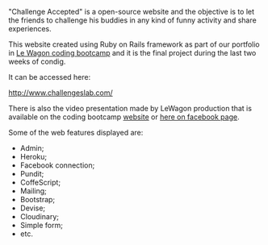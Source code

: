 "Challenge Accepted" is a open-source website and the objective is to let the friends to challenge his buddies in any kind of funny activity and share experiences.

This website created using Ruby on Rails framework as part of our portfolio in [Le Wagon coding bootcamp](https://www.lewagon.com) and it is the final project during the last two weeks of condig.

It can be accessed here:

http://www.challengeslab.com/

There is also the video presentation made by LeWagon production that is available on the coding bootcamp [website](https://www.lewagon.com/demoday/46/challengeaccepted) or [here on facebook page](https://www.facebook.com/lewagonbrasil/videos/vb.598402013654107/710079662486341/?type=2&theater&notif_t=comment_mention&notif_id=1484749004583514).

Some of the web features displayed are:

- Admin;
- Heroku;
- Facebook connection;
- Pundit;
- CoffeScript;
- Mailing;
- Bootstrap;
- Devise;
- Cloudinary;
- Simple form;
- etc.
